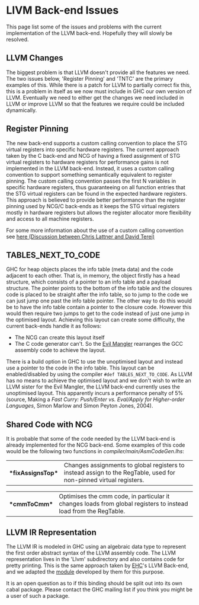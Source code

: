 


# LlVM Back-end Issues



This page list some of the issues and problems with the current implementation of the LLVM back-end. Hopefully they will slowly be resolved.


## LLVM Changes



The biggest problem is that LLVM doesn't provide all the features we need. The two issues below, 'Register Pinning' and 'TNTC' are the primary examples of this. While there is a patch for LLVM to partially correct fix this, this is a problem in itself as we now must include in GHC our own version of LLVM. Eventually we need to either get the changes we need included in LLVM or improve LLVM so that the features we require could be included dynamically.


## Register Pinning



The new back-end supports a custom calling convention to place the STG virtual registers into specific hardware registers. The current approach taken by the C back-end and NCG of having a fixed assignment of STG virtual registers to hardware registers for performance gains is not implemented in the LLVM back-end. Instead, it uses a custom calling convention to support something semantically equivalent to register pinning. The custom calling convention passes the first N variables in specific hardware registers, thus guaranteeing on all function entries that the STG virtual registers can be found in the expected hardware registers. This approach is believed to provide better performance than the register pinning used by NCG/C back-ends as it keeps the STG virtual registers mostly in hardware registers but allows the register allocator more flexibility and access to all machine registers.



For some more information about the use of a custom calling convention see [
here (Discussion between Chris Lattner and David Terei)](http://www.nondot.org/sabre/LLVMNotes/GlobalRegisterVariables.txt)


## TABLES\_NEXT\_TO\_CODE



GHC for heap objects places the info table (meta data) and the code adjacent to each other. That is, in memory, the object firstly has a head structure, which consists of a pointer to an info table and a payload structure. The pointer points to the bottom of the info table and the closures code is placed to be straight after the info table, so to jump to the code we can just jump one past the info table pointer. The other way to do this would be to have the info table contain a pointer to the closure code. However this would then require two jumps to get to the code instead of just one jump in the optimised layout. Achieving this layout can create some difficulty, the current back-ends handle it as follows:


- The NCG can create this layout itself
- The C code generator can't. So the [Evil Mangler](commentary/evil-mangler) rearranges the GCC assembly code to achieve the layout. 


There is a build option in GHC to use the unoptimised layout and instead use a pointer to the code in the info table. This layout can be enabled/disabled by using the compiler `#def TABLES_NEXT_TO_CODE`. As LLVM has no means to achieve the optimised layout and we don't wish to write an LLVM sister for the Evil Mangler, the LLVM back-end currently uses the unoptimised layout. This apparently incurs a performance penalty of 5% (source, Making a *Fast Curry: Push/Enter vs. Eval/Apply for Higher-order Languages*, Simon Marlow and Simon Peyton Jones, 2004).


## Shared Code with NCG



It is probable that some of the code needed by the LLVM back-end is already implemented for the NCG back-end. Some examples of this code would be the following two functions in *compiler/main/AsmCodeGen.lhs*:


<table><tr><th>*fixAssignsTop*</th>
<td>
Changes assignments to global registers to instead assign to the RegTable, used for non-pinned virtual registers.
</td></tr></table>


<table><tr><th>*cmmToCmm*</th>
<td>
Optimises the cmm code, in particular it changes loads from global registers to instead load from the RegTable.
</td></tr></table>


## LLVM IR Representation



The LLVM IR is modeled in GHC using an algebraic data type to represent the first order abstract syntax of the LLVM assembly code. The LLVM representation lives in the 'Llvm' subdirectory and also contains code for pretty printing. This is the same approach taken by [
EHC](http://www.cs.uu.nl/wiki/Ehc/WebHome)'s LLVM Back-end, and we adapted the [
module](https://subversion.cs.uu.nl/repos/project.UHC.pub/trunk/EHC/src/ehc/LLVM.cag) developed by them for this purpose.



It is an open question as to if this binding should be split out into its own cabal package. Please contact the GHC mailing list if you think you might be a user of such a package.


